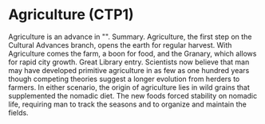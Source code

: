 # Agriculture (CTP1)

Agriculture is an advance in "".
Summary.
Agriculture, the first step on the Cultural Advances branch, opens the earth for regular harvest. With Agriculture comes the farm, a boon for food, and the Granary, which allows for rapid city growth.
Great Library entry.
Scientists now believe that man may have developed primitive agriculture in as few as one hundred years though competing theories suggest a longer evolution from herders to farmers. In either scenario, the origin of agriculture lies in wild grains that supplemented the nomadic diet. The new foods forced stability on nomadic life, requiring man to track the seasons and to organize and maintain the fields.